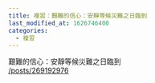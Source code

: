 ```yaml
---
title: 複習：艱難的信心：安靜等候災難之日臨到
last_modified_at: 1626746400
categories:
  - 複習
---
```


<p>艱難的信心：安靜等候災難之日臨到<br>
<a href="/posts/269192976" target="_blank">/posts/269192976</a></p>

<p>&nbsp;</p>

